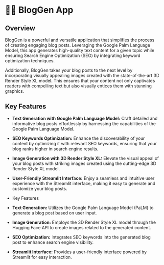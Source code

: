 # 🦜🔗 BlogGen App

## Overview
BlogGen is a powerful and versatile application that simplifies the process of creating engaging blog posts. Leveraging the Google Palm Language Model, this app generates high-quality text content for a given topic while ensuring Search Engine Optimization (SEO) by integrating keyword optimization techniques.

Additionally, BlogGen takes your blog posts to the next level by incorporating visually appealing images created with the state-of-the-art 3D Render Style XL model. This ensures that your content not only captivates readers with compelling text but also visually entices them with stunning graphics.



## Key Features
- **Text Generation with Google Palm Language Model:** Craft detailed and informative blog posts effortlessly by harnessing the capabilities of the Google Palm Language Model.

- **SEO Keywords Optimization:** Enhance the discoverability of your content by optimizing it with relevant SEO keywords, ensuring that your blog ranks higher in search engine results.

- **Image Generation with 3D Render Style XL:** Elevate the visual appeal of your blog posts with striking images created using the cutting-edge 3D Render Style XL model.

- **User-Friendly Streamlit Interface:** Enjoy a seamless and intuitive user experience with the Streamlit interface, making it easy to generate and customize your blog posts.

- Key Features
- **Text Generation:** Utilizes the Google Palm Language Model (PaLM) to generate a blog post based on user input.
- **Image Generation:** Employs the 3D Render Style XL model through the Hugging Face API to create images related to the generated content.
- **SEO Optimization:** Integrates SEO keywords into the generated blog post to enhance search engine visibility.
- **Streamlit Interface:** Provides a user-friendly interface powered by Streamlit for easy interaction.
